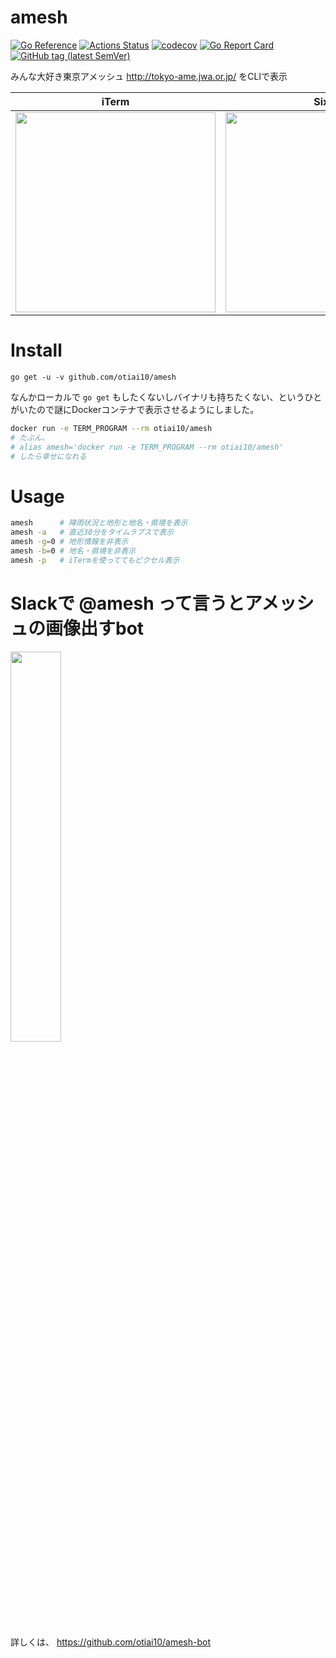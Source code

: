 amesh
==========

[![Go Reference](https://pkg.go.dev/badge/github.com/otiai10/amesh.svg)](https://pkg.go.dev/github.com/otiai10/amesh)
[![Actions Status](https://github.com/otiai10/amesh/workflows/Go/badge.svg)](https://github.com/otiai10/amesh/actions?query=workflow%3AGo)
[![codecov](https://codecov.io/gh/otiai10/amesh/branch/main/graph/badge.svg?token=2KSMSazCPd)](https://codecov.io/gh/otiai10/amesh)
[![Go Report Card](https://goreportcard.com/badge/github.com/otiai10/amesh)](https://goreportcard.com/report/github.com/otiai10/amesh)
[![GitHub tag (latest SemVer)](https://img.shields.io/github/v/tag/otiai10/amesh?sort=semver)](https://pkg.go.dev/github.com/otiai10/amesh)

みんな大好き東京アメッシュ http://tokyo-ame.jwa.or.jp/
をCLIで表示

| iTerm | Sixel | default |
|:-----:|:-----:|:-------:|
| <img width="320px" src="https://user-images.githubusercontent.com/931554/39689648-8e8520b4-5212-11e8-87e2-b0bad05f530c.png"> | <img width="320px" src="https://user-images.githubusercontent.com/10111/39798686-7d505878-539c-11e8-8671-322f495824cb.png"> | <img width="320px" src="https://cloud.githubusercontent.com/assets/931554/11038037/5940e5be-8744-11e5-94d9-4b0bc7b2f55f.png"> |


# Install

```
go get -u -v github.com/otiai10/amesh
```

なんかローカルで `go get` もしたくないしバイナリも持ちたくない、というひとがいたので謎にDockerコンテナで表示させるようにしました。

```sh
docker run -e TERM_PROGRAM --rm otiai10/amesh
# たぶん、
# alias amesh='docker run -e TERM_PROGRAM --rm otiai10/amesh'
# したら幸せになれる
```

# Usage

```sh
amesh      # 降雨状況と地形と地名・県境を表示
amesh -a   # 直近30分をタイムラプスで表示
amesh -g=0 # 地形情報を非表示
amesh -b=0 # 地名・県境を非表示
amesh -p   # iTermを使っててもピクセル表示
```

# Slackで @amesh って言うとアメッシュの画像出すbot

<img width="40%" src="https://user-images.githubusercontent.com/931554/44345661-e5c65a00-a4ce-11e8-96a3-a024b8651183.png" >

詳しくは、 https://github.com/otiai10/amesh-bot
